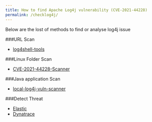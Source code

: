 ```yaml
---
title: How to find Apache Log4j vulnerability (CVE-2021-44228)
permalink: /checklog4j/
---
```


Below are the lost of methods to find or  analyse log4j issue

###URL Scan
- [log4shell-tools](https://github.com/alexbakker/log4shell-tools)

###Linux Folder Scan
- [CVE-2021-44228-Scanner](https://github.com/logpresso/CVE-2021-44228-Scanner)

###Java application Scan
- [local-log4j-vuln-scanner](https://github.com/hillu/local-log4j-vuln-scanner)

###Detect Threat
- [Elastic](https://www.elastic.co/blog/detecting-log4j2-with-elastic-security)
- [Dynatrace](https://www.dynatrace.com/news/blog/log4shell-vulnerability/)